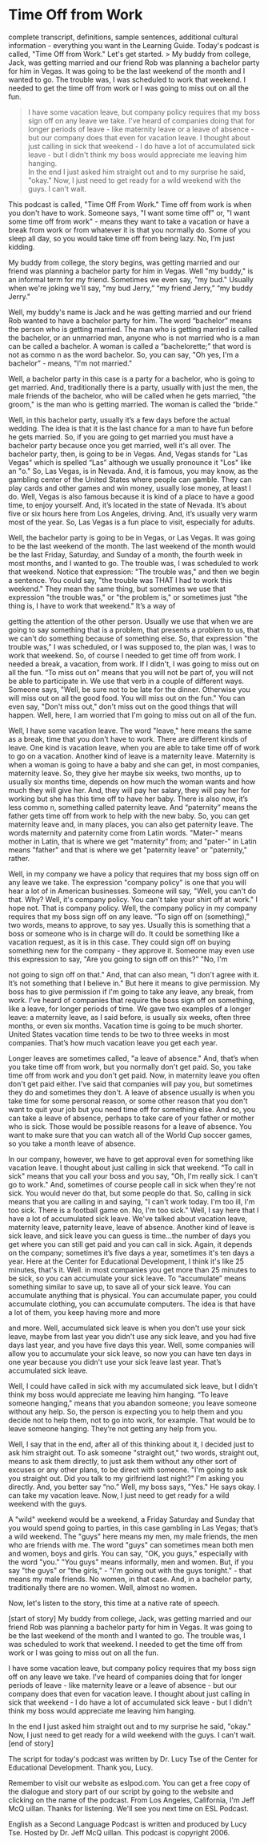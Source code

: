 # Time Off from Work

complete transcript, definitions, sample sentences, additional cultural information - everything you want in the Learning Guide.  Today's podcast is called, "Time Off from Work." Let's get started. > My buddy from college, Jack, was getting married and our friend Rob was planning a bachelor party for him in Vegas. It was going to be the last weekend of the month and I wanted to go. The trouble was, I was scheduled to work that weekend. I needed to get the time off from work or I was going to miss out on all the fun.  
> I have some vacation leave, but company policy requires that my boss sign off on any leave we take. I've heard of companies doing that for longer periods of leave - like maternity leave or a leave of absence - but our company does that even for vacation leave. I thought about just calling in sick that weekend - I do have a lot of accumulated sick leave - but I didn't think my boss would appreciate me leaving him hanging.  
> In the end I just asked him straight out and to my surprise he said, "okay." Now, I just need to get ready for a wild weekend with the guys. I can't wait.

This podcast is called, "Time Off From Work." Time off from work is when you don't have to work. Someone says, "I want some time off" or, "I want some time off from work" - means they want to take a vacation or have a break from work or from whatever it is that you normally do. Some of you sleep all day, so you would take time off from being lazy. No, I'm just kidding. 

 My buddy from college, the story begins, was getting married and our friend was planning a bachelor party for him in Vegas. Well "my buddy," is an informal term for my friend. Sometimes we even say, "my bud." Usually when we're joking we'll say, "my bud Jerry,” “my friend Jerry,” “my buddy Jerry." 

Well, my buddy's name is Jack and he was getting married and our friend Rob wanted to have a bachelor party for him. The word “bachelor” means the person who is getting married. The man who is getting married is called the bachelor, or an unmarried man, anyone who is not married who is a man can be called a bachelor. A woman is called a “bachelorette;” that word is not as commo n as the word bachelor. So, you can say, "Oh yes, I'm a bachelor” - means, "I'm not married." 

Well, a bachelor party in this case is a party for a bachelor, who is going to get married. And, traditionally there is a party, usually with just the men, the male friends of the bachelor, who will be called when he gets married, "the groom," is the man who is getting married. The woman is called the “bride.” 

Well, in this bachelor party, usually it’s a few days before the actual wedding. The idea is that it is the last chance for a man to have fun before he gets married. So, if you are going to get married you must have a bachelor party because once you get married, well it's all over. The bachelor party, then, is going to be in Vegas. And, Vegas stands for "Las Vegas" which is spelled “Las” although we usually pronounce it "Los" like an "o." So, Las Vegas, is in Nevada. And, it is famous, you may know, as the gambling center of the United States where people can gamble. They can play cards and other games and win money, usually lose money, at least I do. Well, Vegas is also famous because it is kind of a place to have a good time, to enjoy yourself. And, it’s located in the state of Nevada. It’s about five or six hours here from Los Angeles, driving. And, it’s usually very warm most of the year. So, Las Vegas is a fun place to visit, especially for adults. 

Well, the bachelor party is going to be in Vegas, or Las Vegas. It was going to be the last weekend of the month. The last weekend of the month would be the last Friday, Saturday, and Sunday of a month, the fourth week in most months, and I wanted to go. The trouble was, I was scheduled to work that weekend. Notice that expression: "The trouble was," and then we begin a sentence. You could say, "the trouble was THAT I had to work this weekend." They mean the same thing, but sometimes we use that expression "the trouble was," or "the problem is," or sometimes just "the thing is, I have to work that weekend." It’s a way of  

 getting the attention of the other person. Usually we use that when we are going to say something that is a problem, that presents a problem to us, that we can't do something because of something else. So, that expression "the trouble was," I was scheduled, or I was supposed to, the plan was, I was to work that weekend. So, of course I needed to get time off from work. I needed a break, a vacation, from work. If I didn't, I was going to miss out on all the fun. “To miss out on" means that you will not be part of, you will not be able to participate in. We use that verb in a couple of different ways. Someone says, "Well, be sure not to be late for the dinner. Otherwise you will miss out on all the good food. You will miss out on the fun." You can even say, "Don't miss out," don't miss out on the good things that will happen. Well, here, I am worried that I'm going to miss out on all of the fun. 

Well, I have some vacation leave. The word "leave," here means the same as a break, time that you don't have to work. There are different kinds of leave. One kind is vacation leave, when you are able to take time off of work to go on a vacation. Another kind of leave is a maternity leave. Maternity is when a woman is going to have a baby and she can get, in most companies, maternity leave. So, they give her maybe six weeks, two months, up to usually six months time, depends on how much the woman wants and how much they will give her. And, they will pay her salary, they will pay her for working but she has this time off to have her baby. There is also now, it’s less commo n, something called paternity leave. And “paternity” means the father gets time off from work to help with the new baby. So, you can get maternity leave and, in many places, you can also get paternity leave. The words maternity and paternity come from Latin words. "Mater-" means mother in Latin, that is where we get "maternity" from; and "pater-" in Latin means "father" and that is where we get "paternity leave" or "paternity," rather. 

Well, in my company we have a policy that requires that my boss sign off on any leave we take. The expression "company policy" is one that you will hear a lot of in American businesses. Someone will say, "Well, you can't do that. Why? Well, it's company policy. You can't take your shirt off at work." I hope not. That is company policy. Well, the company policy in my company requires that my boss sign off on any leave. “To sign off on (something),” two words, means to approve, to say yes. Usually this is something that a boss or someone who is in charge will do. It could be something like a vacation request, as it is in this case. They could sign off on buying something new for the company - they approve it. Someone may even use this expression to say, "Are you going to sign off on this?" "No, I'm  

 not going to sign off on that." And, that can also mean, "I don't agree with it. It’s not something that I believe in." But here it means to give permission. My boss has to give permission if I'm going to take any leave, any break, from work. I've heard of companies that require the boss sign off on something, like a leave, for longer periods of time. We gave two examples of a longer leave: a maternity leave, as I said before, is usually six weeks, often three months, or even six months. Vacation time is going to be much shorter. United States vacation time tends to be two to three weeks in most companies. That’s how much vacation leave you get each year. 

Longer leaves are sometimes called, "a leave of absence." And, that’s when you take time off from work, but you normally don't get paid. So, you take time off from work and you don't get paid. Now, in maternity leave you often don't get paid either. I've said that companies will pay you, but sometimes they do and sometimes they don't. A leave of absence usually is when you take time for some personal reason, or some other reason that you don't want to quit your job but you need time off for something else. And so, you can take a leave of absence, perhaps to take care of your father or mother who is sick. Those would be possible reasons for a leave of absence. You want to make sure that you can watch all of the World Cup soccer games, so you take a month leave of absence. 

In our company, however, we have to get approval even for something like vacation leave. I thought about just calling in sick that weekend. “To call in sick" means that you call your boss and you say, "Oh, I'm really sick. I can't go to work." And, sometimes of course people call in sick when they're not sick. You would never do that, but some people do that. So, calling in sick means that you are calling in and saying, "I can't work today. I'm too ill, I'm too sick. There is a football game on. No, I'm too sick." Well, I say here that I have a lot of accumulated sick leave. We've talked about vacation leave, maternity leave, paternity leave, leave of absence. Another kind of leave is sick leave, and sick leave you can guess is time…the number of days you get where you can still get paid and you can call in sick. Again, it depends on the company; sometimes it’s five days a year, sometimes it's ten days a year. Here at the Center for Educational Development, I think it's like 25 minutes, that's it. Well. in most companies you get more than 25 minutes to be sick, so you can accumulate your sick leave. To “accumulate” means something similar to save up, to save all of your sick leave. You can accumulate anything that is physical. You can accumulate paper, you could accumulate clothing, you can accumulate computers. The idea is that have a lot of them, you keep having more and more  

 and more. Well, accumulated sick leave is when you don't use your sick leave, maybe from last year you didn't use any sick leave, and you had five days last year, and you have five days this year. Well, some companies will allow you to accumulate your sick leave, so now you can have ten days in one year because you didn't use your sick leave last year. That’s accumulated sick leave. 

Well, I could have called in sick with my accumulated sick leave, but I didn't think my boss would appreciate me leaving him hanging. “To leave someone hanging," means that you abandon someone; you leave someone without any help. So, the person is expecting you to help them and you decide not to help them, not to go into work, for example. That would be to leave someone hanging. They’re not getting any help from you. 

Well, I say that in the end, after all of this thinking about it, I decided just to ask him straight out. To ask someone "straight out," two words, straight out, means to ask them directly, to just ask them without any other sort of excuses or any other plans, to be direct with someone. "I'm going to ask you straight out. Did you talk to my girlfriend last night?" I'm asking you directly. And, you better say “no.” Well, my boss says, "Yes." He says okay. I can take my vacation leave. Now, I just need to get ready for a wild weekend with the guys. 

A "wild" weekend would be a weekend, a Friday Saturday and Sunday that you would spend going to parties, in this case gambling in Las Vegas; that’s a wild weekend. The "guys" here means my men, my male friends, the men who are friends with me. The word "guys" can sometimes mean both men and women, boys and girls. You can say, "OK, you guys," especially with the word "you." "You guys" means informally, men and women. But, if you say "the guys" or "the girls," - "I'm going out with the guys tonight." - that means my male friends. No women, in that case. And, in a bachelor party, traditionally there are no women. Well, almost no women. 

Now, let's listen to the story, this time at a native rate of speech. 

[start of story] My buddy from college, Jack, was getting married and our friend Rob was planning a bachelor party for him in Vegas. It was going to be the last weekend of the month and I wanted to go. The trouble was, I was scheduled to work that weekend. I needed to get the time off from work or I was going to miss out on all the fun.   

 I have some vacation leave, but company policy requires that my boss sign off on any leave we take. I've heard of companies doing that for longer periods of leave - like maternity leave or a leave of absence - but our company does that even for vacation leave. I thought about just calling in sick that weekend - I do have a lot of accumulated sick leave - but I didn't think my boss would appreciate me leaving him hanging.  

In the end I just asked him straight out and to my surprise he said, "okay." Now, I just need to get ready for a wild weekend with the guys. I can't wait. [end of story] 

The script for today's podcast was written by Dr. Lucy Tse of the Center for Educational Development. Thank you, Lucy.   

Remember to visit our website as eslpod.com. You can get a free copy of the dialogue and story part of our script by going to the website and clicking on the name of the podcast.  From Los Angeles, California, I'm Jeff McQ uillan. Thanks for listening. We'll see you next time on ESL Podcast. 

English as a Second Language Podcast is written and produced by Lucy Tse. Hosted by Dr. Jeff McQ uillan. This podcast is copyright 2006.

